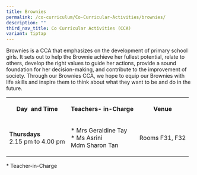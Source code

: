 ```yaml
---
title: Brownies
permalink: /co-curriculum/Co-Curricular-Activities/brownies/
description: ""
third_nav_title: Co Curricular Activities (CCA)
variant: tiptap
---
```

<p>Brownies is a CCA that emphasizes on the development of primary school girls. It sets out to help the Brownie achieve her fullest potential, relate to others, develop the right values to guide her actions, provide a sound foundation for her decision-making, and contribute to the improvement of society. Through our Brownies CCA, we hope to equip our Brownies with life skills and inspire them to think about what they want to be and do in the future.</p><table><tbody><tr><th rowspan="1" colspan="1"><p>Day&nbsp; and Time</p></th><th rowspan="1" colspan="1"><p>Teachers- in-Charge</p></th><th rowspan="1" colspan="1"><p>Venue</p></th></tr><tr><td rowspan="1" colspan="1"><p><strong>Thursdays</strong><br>2.15 pm to 4.00 pm</p></td><td rowspan="1" colspan="1"><p>* Mrs Geraldine Tay<br>* Ms Asrini<br>Mdm Sharon Tan</p></td><td rowspan="1" colspan="1"><p>Rooms F31, F32</p></td></tr></tbody></table><p>* Teacher-in-Charge</p><p></p>